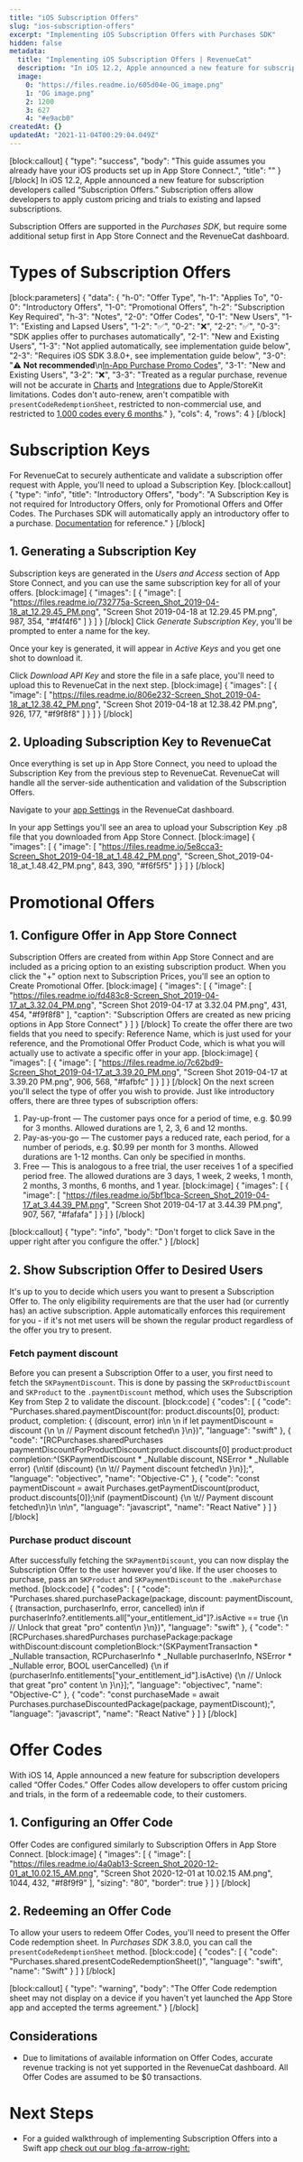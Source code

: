 ```yaml
---
title: "iOS Subscription Offers"
slug: "ios-subscription-offers"
excerpt: "Implementing iOS Subscription Offers with Purchases SDK"
hidden: false
metadata: 
  title: "Implementing iOS Subscription Offers | RevenueCat"
  description: "In iOS 12.2, Apple announced a new feature for subscription developers called “Subscription Offers.” Subscription offers allow developers to apply custom pricing and trials to existing and lapsed subscriptions."
  image: 
    0: "https://files.readme.io/605d04e-OG_image.png"
    1: "OG image.png"
    2: 1200
    3: 627
    4: "#e9acb0"
createdAt: {}
updatedAt: "2021-11-04T00:29:04.049Z"
---
```

[block:callout]
{
  "type": "success",
  "body": "This guide assumes you already have your iOS products set up in App Store Connect.",
  "title": ""
}
[/block]
In iOS 12.2, Apple announced a new feature for subscription developers called “Subscription Offers.” Subscription offers allow developers to apply custom pricing and trials to existing and lapsed subscriptions.

Subscription Offers are supported in the *Purchases SDK*, but require some additional setup first in App Store Connect and the RevenueCat dashboard. 

# Types of Subscription Offers
[block:parameters]
{
  "data": {
    "h-0": "Offer Type",
    "h-1": "Applies To",
    "0-0": "Introductory Offers",
    "1-0": "Promotional Offers",
    "h-2": "Subscription Key Required",
    "h-3": "Notes",
    "2-0": "Offer Codes",
    "0-1": "New Users",
    "1-1": "Existing and Lapsed Users",
    "1-2": "✅",
    "0-2": "❌",
    "2-2": "✅",
    "0-3": "SDK applies offer to purchases automatically",
    "2-1": "New and Existing Users",
    "1-3": "Not applied automatically, see implementation guide below",
    "2-3": "Requires iOS SDK 3.8.0+, see implementation guide below",
    "3-0": "⚠️ **Not recommended**\n[In-App Purchase Promo Codes](https://help.apple.com/app-store-connect/#/dev50869de4a)",
    "3-1": "New and Existing Users",
    "3-2": "❌",
    "3-3": "Treated as a regular purchase, revenue will not be accurate in [Charts](doc:charts) and [Integrations](doc:webhooks) due to Apple/StoreKit limitations. Codes don't auto-renew, aren't compatible with `presentCodeRedemptionSheet`, restricted to non-commercial use, and restricted to [1,000 codes every 6 months](https://help.apple.com/app-store-connect/#/dev50869de4a)."
  },
  "cols": 4,
  "rows": 4
}
[/block]
# Subscription Keys

For RevenueCat to securely authenticate and validate a subscription offer request with Apple, you'll need to upload a Subscription Key. 
[block:callout]
{
  "type": "info",
  "title": "Introductory Offers",
  "body": "A Subscription Key is not required for Introductory Offers, only for Promotional Offers and Offer Codes. The Purchases SDK will automatically apply an introductory offer to a purchase. [Documentation](https://docs.revenuecat.com/docs/ios-products#adding-introductory-offers-and-free-trials) for reference."
}
[/block]
## 1. Generating a Subscription Key

Subscription keys are generated in the *Users and Access* section of App Store Connect, and you can use the same subscription key for all of your offers.
[block:image]
{
  "images": [
    {
      "image": [
        "https://files.readme.io/732775a-Screen_Shot_2019-04-18_at_12.29.45_PM.png",
        "Screen Shot 2019-04-18 at 12.29.45 PM.png",
        987,
        354,
        "#f4f4f6"
      ]
    }
  ]
}
[/block]
Click *Generate Subscription Key*, you'll be prompted to enter a name for the key. 

Once your key is generated, it will appear in *Active Keys* and you get one shot to download it. 

Click *Download API Key* and store the file in a safe place, you'll need to upload this to RevenueCat in the next step.
[block:image]
{
  "images": [
    {
      "image": [
        "https://files.readme.io/806e232-Screen_Shot_2019-04-18_at_12.38.42_PM.png",
        "Screen Shot 2019-04-18 at 12.38.42 PM.png",
        926,
        177,
        "#f9f8f8"
      ]
    }
  ]
}
[/block]
## 2. Uploading Subscription Key to RevenueCat

Once everything is set up in App Store Connect, you need to upload the Subscription Key from the previous step to RevenueCat. RevenueCat will handle all the server-side authentication and validation of the Subscription Offers.

Navigate to your [app Settings](https://app.revenuecat.com/apps/) in the RevenueCat dashboard. 

In your app Settings you'll see an area to upload your Subscription Key .p8 file that you downloaded from App Store Connect. 
[block:image]
{
  "images": [
    {
      "image": [
        "https://files.readme.io/5e8cca3-Screen_Shot_2019-04-18_at_1.48.42_PM.png",
        "Screen_Shot_2019-04-18_at_1.48.42_PM.png",
        843,
        390,
        "#f6f5f5"
      ]
    }
  ]
}
[/block]
# Promotional Offers

## 1. Configure Offer in App Store Connect

Subscription Offers are created from within App Store Connect and are included as a pricing option to an existing subscription product. When you click the "+" option next to Subscription Prices, you'll see an option to Create Promotional Offer.
[block:image]
{
  "images": [
    {
      "image": [
        "https://files.readme.io/fd483c8-Screen_Shot_2019-04-17_at_3.32.04_PM.png",
        "Screen Shot 2019-04-17 at 3.32.04 PM.png",
        431,
        454,
        "#f9f8f8"
      ],
      "caption": "Subscription Offers are created as new pricing options in App Store Connect"
    }
  ]
}
[/block]
To create the offer there are two fields that you need to specify: Reference Name, which is just used for your reference, and the Promotional Offer Product Code, which is what you will actually use to activate a specific offer in your app.
[block:image]
{
  "images": [
    {
      "image": [
        "https://files.readme.io/7c62bd9-Screen_Shot_2019-04-17_at_3.39.20_PM.png",
        "Screen Shot 2019-04-17 at 3.39.20 PM.png",
        906,
        568,
        "#fafbfc"
      ]
    }
  ]
}
[/block]
On the next screen you'll select the type of offer you wish to provide. Just like introductory offers, there are three types of subscription offers:

1. Pay-up-front — The customer pays once for a period of time, e.g. $0.99 for 3 months. Allowed durations are 1, 2, 3, 6 and 12 months.
2. Pay-as-you-go — The customer pays a reduced rate, each period, for a number of periods, e.g. $0.99 per month for 3 months. Allowed durations are 1-12 months. Can only be specified in months.
3. Free — This is analogous to a free trial, the user receives 1 of a specified period free. The allowed durations are 3 days, 1 week, 2 weeks, 1 month, 2 months, 3 months, 6 months, and 1 year.
[block:image]
{
  "images": [
    {
      "image": [
        "https://files.readme.io/5bf1bca-Screen_Shot_2019-04-17_at_3.44.39_PM.png",
        "Screen Shot 2019-04-17 at 3.44.39 PM.png",
        907,
        567,
        "#fafafa"
      ]
    }
  ]
}
[/block]

[block:callout]
{
  "type": "info",
  "body": "Don't forget to click Save in the upper right after you configure the offer."
}
[/block]
## 2. Show Subscription Offer to Desired Users

It's up to you to decide which users you want to present a Subscription Offer to. The only eligibility requirements are that the user had (or currently has) an active subscription. Apple automatically enforces this requirement for you - if it's not met users will be shown the regular product regardless of the offer you try to present.

### Fetch payment discount

Before you can present a Subscription Offer to a user, you first need to fetch the `SKPaymentDiscount`. This is done by passing the `SKProductDiscount` and `SKProduct` to the `.paymentDiscount` method, which uses the Subscription Key from Step 2 to validate the discount.
[block:code]
{
  "codes": [
    {
      "code": "Purchases.shared.paymentDiscount(for: product.discounts[0], product: product, completion: { (discount, error) in\n    \n    if let paymentDiscount = discount {\n        \n        // Payment discount fetched\n    }\n})",
      "language": "swift"
    },
    {
      "code": "[RCPurchases.sharedPurchases paymentDiscountForProductDiscount:product.discounts[0] product:product completion:^(SKPaymentDiscount * _Nullable discount, NSError * _Nullable error) {\n\tif (discount) {\n  \t// Payment discount fetched\n  }\n}];",
      "language": "objectivec",
      "name": "Objective-C"
    },
    {
      "code": "const paymentDiscount = await Purchases.getPaymentDiscount(product, product.discounts[0]);\nif (paymentDiscount) {\n  \t// Payment discount fetched\n}\n \n\n",
      "language": "javascript",
      "name": "React Native"
    }
  ]
}
[/block]
### Purchase product discount

After successfully fetching the `SKPaymentDiscount`, you can now display the Subscription Offer to the user however you'd like. If the user chooses to purchase, pass an `SKProduct` and `SKPaymentDiscount` to the `.makePurchase` method.
[block:code]
{
  "codes": [
    {
      "code": "Purchases.shared.purchasePackage(package, discount: paymentDiscount, { (transaction, purchaserInfo, error, cancelled) in\n    if purchaserInfo?.entitlements.all[\"your_entitlement_id\"]?.isActive == true {\n        // Unlock that great \"pro\" content\n    }\n})",
      "language": "swift"
    },
    {
      "code": "[RCPurchases.sharedPurchases purchasePackage:package withDiscount:discount completionBlock:^(SKPaymentTransaction * _Nullable transaction, RCPurchaserInfo * _Nullable purchaserInfo, NSError * _Nullable error, BOOL userCancelled) {\n  if (purchaserInfo.entitlements[\"your_entitlement_id\"].isActive) {\n    // Unlock that great \"pro\" content    \n  }\n}];",
      "language": "objectivec",
      "name": "Objective-C"
    },
    {
      "code": "const purchaseMade = await Purchases.purchaseDiscountedPackage(package, paymentDiscount);",
      "language": "javascript",
      "name": "React Native"
    }
  ]
}
[/block]
# Offer Codes

With iOS 14, Apple announced a new feature for subscription developers called “Offer Codes.” Offer Codes allow developers to offer custom pricing and trials, in the form of a redeemable code, to their customers.

## 1. Configuring an Offer Code

Offer Codes are configured similarly to Subscription Offers in App Store Connect. 
[block:image]
{
  "images": [
    {
      "image": [
        "https://files.readme.io/4a0ab13-Screen_Shot_2020-12-01_at_10.02.15_AM.png",
        "Screen Shot 2020-12-01 at 10.02.15 AM.png",
        1044,
        432,
        "#f8f9f9"
      ],
      "sizing": "80",
      "border": true
    }
  ]
}
[/block]
## 2. Redeeming an Offer Code

To allow your users to redeem Offer Codes, you'll need to present the Offer Code redemption sheet. In *Purchases SDK* 3.8.0, you can call the `presentCodeRedemptionSheet` method.
[block:code]
{
  "codes": [
    {
      "code": "Purchases.shared.presentCodeRedemptionSheet()",
      "language": "swift",
      "name": "Swift"
    }
  ]
}
[/block]

[block:callout]
{
  "type": "warning",
  "body": "The Offer Code redemption sheet may not display on a device if you haven't yet launched the App Store app and accepted the terms agreement."
}
[/block]
## Considerations

- Due to limitations of available information on Offer Codes, accurate revenue tracking is not yet supported in the RevenueCat dashboard. All Offer Codes are assumed to be $0 transactions.

# Next Steps

* For a guided walkthrough of implementing Subscription Offers into a Swift app [check out our blog :fa-arrow-right:](https://www.revenuecat.com/blog/signing-ios-subscription-offers)